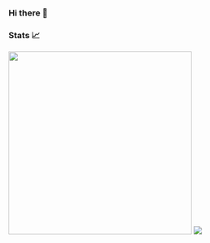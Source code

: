 ### Hi there 👋

### Stats 📈
<div style = "float: left" >
<img width = "360px" padding = "10px" src="https://github-readme-stats.vercel.app/api/?username=Vickykxu&theme=nightowl" /> 
<img src="https://github-readme-stats.vercel.app/api/top-langs/?username=Vickykxu&theme=nightowl&layout=compact" />

<!--
**ryn5/ryn5** is a ✨ _special_ ✨ repository because its `README.md` (this file) appears on your GitHub profile.

Here are some ideas to get you started:

- 🔭 I’m currently working on ...
- 🌱 I’m currently learning ...
- 👯 I’m looking to collaborate on ...
- 🤔 I’m looking for help with ...
- 💬 Ask me about ...
- 📫 How to reach me: ...
- 😄 Pronouns: ...
- ⚡ Fun fact: ...
-->
